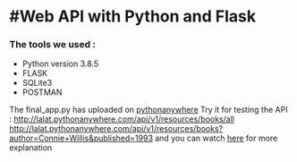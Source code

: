<h1>#Web API with Python and Flask</h1>

<h3>The tools we used :</h3>

- Python version 3.8.5
- FLASK
- SQLite3
- POSTMAN

The final_app.py has uploaded on <a href="http://lalat.pythonanywhere.com">pythonanywhere</a>
Try it for testing the API :
http://lalat.pythonanywhere.com/api/v1/resources/books/all
http://lalat.pythonanywhere.com/api/v1/resources/books?author=Connie+Willis&published=1993
and you can watch <a href="youtube.com">here</a> for more explanation
